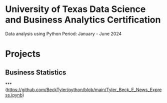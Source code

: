 # University of Texas Data Science and Business Analytics Certification
Data analysis using Python
Period: January - June 2024

# Projects

## Business Statistics

*** (https://github.com/BeckTyler/python/blob/main/Tyler_Beck_E_News_Express.ipynb)
